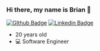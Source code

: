 ### Hi there, my name is Brian 👋 
[![GIthub Badge](https://img.shields.io/badge/-b-tang-black?style=flat&logo=Github&logoColor=white&link=https://github.com/b-tang)](https://github.com/b-tang)
[![Linkedin Badge](https://img.shields.io/badge/-briantang01-blue?style=flat&logo=Linkedin&logoColor=white&link=https://www.linkedin.com/in/briantang01/)](https://www.linkedin.com/in/briantang01/)
- 20 years old 
- :computer: Software Engineer
